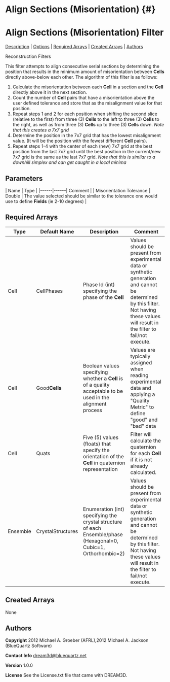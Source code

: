 Align Sections (Misorientation) {#}
======
<h1 class="pHeading1">Align Sections (Misorientation) Filter</h1>
<p class="pCellBody">
<a href="../ReconstructionFilters/AlignSectionsMisorientation.html#wp2">Description</a> | <a href="../ReconstructionFilters/AlignSectionsMisorientation.html#wp3">Options</a> | <a href="../ReconstructionFilters/AlignSectionsMisorientation.html#wp4">Required Arrays</a> | <a href="../ReconstructionFilters/AlignSectionsMisorientation.html#wp5">Created Arrays</a> | <a href="../ReconstructionFilters/AlignSectionsMisorientation.html#wp1">Authors</a> 

Reconstruction Filters


This filter attempts to align consecutive serial sections by determining the position that results in the minimum amount of misorientation
between **Cells** directly above-below each other. 
The algorithm of this filter is as follows:

1) Calculate the misorientation between each **Cell** in a section and the **Cell** directly above it in the next section.  
2) Count the number of **Cell** pairs that have a misorientation above the user defined tolerance and store that as the misalignment value for that position.
3) Repeat steps 1 and 2 for each position when shifting the second slice (relative to the first) from three (3) **Cells** to the left 
to three (3) **Cells** to the right, as well as from three (3) **Cells** up to three (3) **Cells** down.
*Note that this creates a 7x7 grid*
4) Determine the position in the 7x7 grid that has the lowest misalignment value. (It will be the position with the fewest different **Cell** pairs).
5) Repeat steps 1-4 with the center of each (new) 7x7 grid at the best position from the last 7x7 grid until the best position in the current/new 7x7 grid is the same
as the last 7x7 grid.
*Note that this is similar to a downhill simplex and can get caught in a local minima*

  


## Parameters ##

| Name | Type |
|------|------| Comment |
| Misorientation Tolerance | Double | The value selected should be similar to the tolerance one would use to define **Fields** (ie 2-10 degrees) |

## Required Arrays ##

| Type | Default Name | Description | Comment |
|------|--------------|-------------|---------|
| Cell | CellPhases | Phase Id (int) specifying the phase of the **Cell** | Values should be present from experimental data or synthetic generation and cannot be determined by this filter. Not having these values will result in the filter to fail/not execute. |
| Cell | Good**Cells** | Boolean values specifying whether a **Cell** is of a quality acceptable to be used in the alignment process | Values are typically assigned when reading experimental data and applying a "Quality Metric" to define "good" and "bad" data  |
| Cell | Quats | Five (5) values (floats) that specify the orientation of the **Cell** in quaternion representation | Filter will calculate the quaternion for each **Cell** if it is not already calculated. |
| Ensemble | CrystalStructures | Enumeration (int) specifying the crystal structure of each Ensemble/phase (Hexagonal=0, Cubic=1, Orthorhombic=2) | Values should be present from experimental data or synthetic generation and cannot be determined by this filter. Not having these values will result in the filter to fail/not execute. |

## Created Arrays ##
None

## Authors ##

**Copyright** 2012 Michael A. Groeber (AFRL),2012 Michael A. Jackson (BlueQuartz Software)

**Contact Info** dream3d@bluequartz.net

**Version** 1.0.0

**License**  See the License.txt file that came with DREAM3D.



